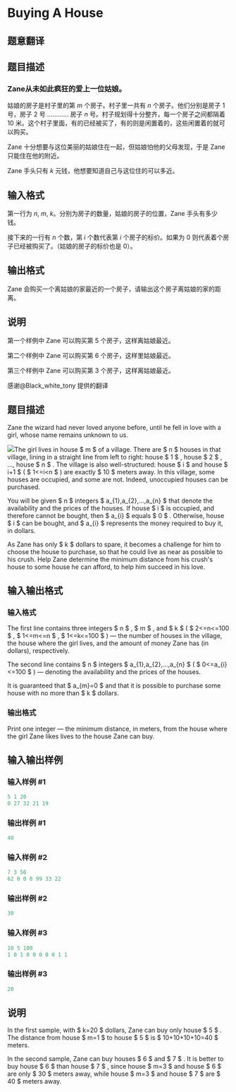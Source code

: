 # Buying A House

## 题意翻译

## 题目描述

### Zane从未如此疯狂的爱上一位姑娘。

姑娘的房子是村子里的第 $m$ 个房子。村子里一共有 $n$ 个房子。他们分别是房子 $1$ 号，房子 $2$ 号 ………… 房子 $n$ 号。村子规划得十分整齐，每一个房子之间都隔着 $10$ 米。这个村子里面，有的已经被买了，有的则是闲置着的，这些闲置着的就可以购买。

Zane 十分想要与这位美丽的姑娘住在一起，但姑娘怕他的父母发现，于是 Zane 只能住在他的附近。

Zane 手头只有 $k$ 元钱，他想要知道自己与这位住的可以多近。

## 输入格式

第一行为 $n$, $m$, $k$。分别为房子的数量，姑娘的房子的位置，Zane 手头有多少钱。

接下来的一行有 $n$ 个数，第 $i$ 个数代表第 $i$ 个房子的标价。如果为 $0$ 则代表着个房子已经被购买了。（姑娘的房子的标价也是 $0$）。

## 输出格式

Zane 会购买一个离姑娘的家最近的一个房子，请输出这个房子离姑娘的家的距离。

## 说明

第一个样例中 Zane 可以购买第 $5$ 个房子，这样离姑娘最近。

第二个样例中 Zane 可以购买第 $6$ 个房子，这样里姑娘最近。

第三个样例中 Zane 可以购买第 $3$ 个房子，这样离姑娘最近。

感谢@Black_white_tony 提供的翻译

## 题目描述

Zane the wizard had never loved anyone before, until he fell in love with a girl, whose name remains unknown to us.

![](https://cdn.luogu.com.cn/upload/vjudge_pic/CF796A/8aa573b8462c0371d723b29bc703ceb564b7d8af.png)The girl lives in house $ m $ of a village. There are $ n $ houses in that village, lining in a straight line from left to right: house $ 1 $ , house $ 2 $ , ..., house $ n $ . The village is also well-structured: house $ i $ and house $ i+1 $ ( $ 1<=i&lt;n $ ) are exactly $ 10 $ meters away. In this village, some houses are occupied, and some are not. Indeed, unoccupied houses can be purchased.

You will be given $ n $ integers $ a_{1},a_{2},...,a_{n} $ that denote the availability and the prices of the houses. If house $ i $ is occupied, and therefore cannot be bought, then $ a_{i} $ equals $ 0 $ . Otherwise, house $ i $ can be bought, and $ a_{i} $ represents the money required to buy it, in dollars.

As Zane has only $ k $ dollars to spare, it becomes a challenge for him to choose the house to purchase, so that he could live as near as possible to his crush. Help Zane determine the minimum distance from his crush's house to some house he can afford, to help him succeed in his love.

## 输入输出格式

### 输入格式

The first line contains three integers $ n $ , $ m $ , and $ k $ ( $ 2<=n<=100 $ , $ 1<=m<=n $ , $ 1<=k<=100 $ ) — the number of houses in the village, the house where the girl lives, and the amount of money Zane has (in dollars), respectively.

The second line contains $ n $ integers $ a_{1},a_{2},...,a_{n} $ ( $ 0<=a_{i}<=100 $ ) — denoting the availability and the prices of the houses.

It is guaranteed that $ a_{m}=0 $ and that it is possible to purchase some house with no more than $ k $ dollars.

### 输出格式

Print one integer — the minimum distance, in meters, from the house where the girl Zane likes lives to the house Zane can buy.

## 输入输出样例

### 输入样例 #1

```cpp
5 1 20
0 27 32 21 19

```
### 输出样例 #1

```cpp
40
```


### 输入样例 #2

```cpp
7 3 50
62 0 0 0 99 33 22

```
### 输出样例 #2

```cpp
30
```


### 输入样例 #3

```cpp
10 5 100
1 0 1 0 0 0 0 0 1 1

```
### 输出样例 #3

```cpp
20
```


## 说明

In the first sample, with $ k=20 $ dollars, Zane can buy only house $ 5 $ . The distance from house $ m=1 $ to house $ 5 $ is $ 10+10+10+10=40 $ meters.

In the second sample, Zane can buy houses $ 6 $ and $ 7 $ . It is better to buy house $ 6 $ than house $ 7 $ , since house $ m=3 $ and house $ 6 $ are only $ 30 $ meters away, while house $ m=3 $ and house $ 7 $ are $ 40 $ meters away.

